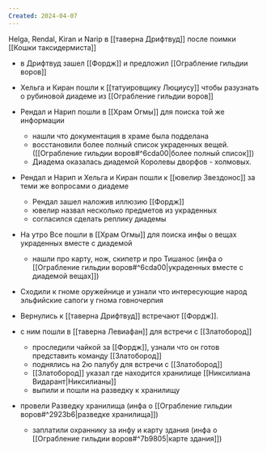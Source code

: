 ```yaml
---
Created: 2024-04-07
---
```

Helga, Rendal, Kiran и Narip в [[таверна Дрифтвуд]] после поимки [[Кошки таксидермиста]]

- в Дрифтвуд зашел [[Фордж]] и предложил [[Ограбление гильдии воров]]
- Хельга и Киран пошли к [[татуировщику Люциусу]] чтобы разузнать о рубиновой диадеме из [[Ограбление гильдии воров]]
- Рендал и Нарип пошли в [[Храм Огмы]] для поиска той же информации
	- нашли что документация в храме была подделана
	- восстановили более полный список украденных вещей.([[Ограбление гильдии воров#^6cda00|более полный список]])
	- Диадема оказалась диадемой Королевы дворфов - холмовых.
- Рендал и Нарип и Хельга и Киран пошли к [[ювелир Звездонос]] за теми же вопросами о диадеме
	- Рендал зашел наложив иллюзию [[Фордж]]
	- ювелир назвал несколько предметов из украденных
	- согласился сделать реплику диадемы

- На утро Все пошли в [[Храм Огмы]] для поиска инфы о вещах украденных вместе с диадемой
	- нашли про карту, нож, скипетр и про Тишанос (инфа о [[Ограбление гильдии воров#^6cda00|украденных вместе с диадемой вещах]])
- Сходили к гноме оружейнице и узнали что интересующие народ эльфийские сапоги у гнома говночерпия
- Вернулись к [[таверна Дрифтвуд]] встречают [[Фордж]].
- с ним пошли в [[таверна Левиафан]] для встречи с [[Златобород]]
	- проследили чайкой за [[Фордж]], узнали что он готов представить команду [[Златобород]]
	- поднялись на 2ю палубу для встречи с [[Златобород]]
	- [[Златобород]] указал где находится хранилище [[Никсилиана Видарант|Никсилианы]]
	- выпили и пошли на разведку к хранилищу
- провели Разведку хранилища  (инфа о [[Ограбление гильдии воров#^2923b6|разведке хранилища]])
	- заплатили охраннику за инфу и карту здания (инфа о [[Ограбление гильдии воров#^7b9805|карте здания]])


